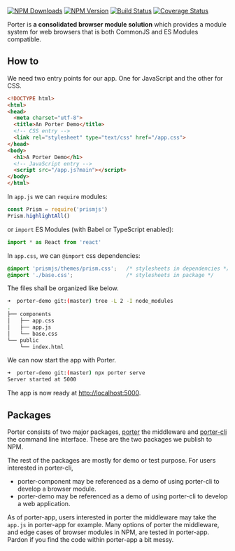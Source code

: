 [![NPM Downloads](https://img.shields.io/npm/dm/@cara/porter.svg?style=flat)](https://www.npmjs.com/package/@cara/porter)
[![NPM Version](http://img.shields.io/npm/v/@cara/porter.svg?style=flat)](https://www.npmjs.com/package/@cara/porter)
[![Build Status](https://travis-ci.org/erzu/porter.svg)](https://travis-ci.org/erzu/porter)
[![Coverage Status](https://coveralls.io/repos/github/erzu/porter/badge.svg?branch=master)](https://coveralls.io/github/erzu/porter?branch=master)

Porter is **a consolidated browser module solution** which provides a module system for web browsers that is both CommonJS and ES Modules compatible.

## How to

We need two entry points for our app. One for JavaScript and the other for CSS.

```html
<!DOCTYPE html>
<html>
<head>
  <meta charset="utf-8">
  <title>An Porter Demo</title>
  <!-- CSS entry -->
  <link rel="stylesheet" type="text/css" href="/app.css">
</head>
<body>
  <h1>A Porter Demo</h1>
  <!-- JavaScript entry -->
  <script src="/app.js?main"></script>
</body>
</html>
```

In `app.js` we can `require` modules:

```js
const Prism = require('prismjs')
Prism.highlightAll()
```

or `import` ES Modules (with Babel or TypeScript enabled):

```js
import * as React from 'react'
```

In `app.css`, we can `@import` css dependencies:

```css
@import 'prismjs/themes/prism.css';   /* stylesheets in dependencies */
@import './base.css';                 /* stylesheets in package */
```

The files shall be organized like below.

```bash
➜  porter-demo git:(master) tree -L 2 -I node_modules
.
├── components
│   ├── app.css
│   ├── app.js
│   └── base.css
└── public
    └── index.html
```

We can now start the app with Porter.

```bash
➜  porter-demo git:(master) npx porter serve
Server started at 5000
```

The app is now ready at <http://localhost:5000>.

## Packages

Porter consists of two major packages, [porter](https://github.com/erzu/porter/tree/master/packages/porter) the middleware and [porter-cli](https://github.com/erzu/porter/tree/master/packages/porter-cli) the command line interface. These are the two packages we publish to NPM.

The rest of the packages are mostly for demo or test purpose. For users interested in porter-cli,

- porter-component may be referenced as a demo of using porter-cli to develop a browser module.
- porter-demo may be referenced as a demo of using porter-cli to develop a web application.

As of porter-app, users interested in porter the middleware may take the `app.js` in porter-app for example. Many options of porter the middleware, and edge cases of browser modules in NPM, are tested in porter-app. Pardon if you find the code within porter-app a bit messy.
